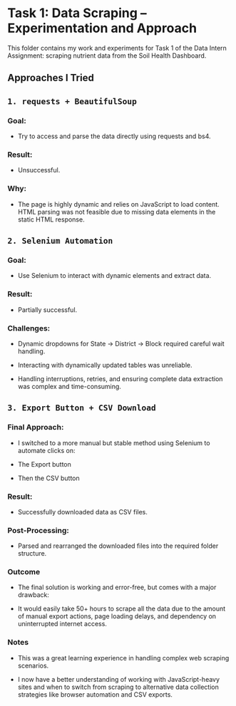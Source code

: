 # Task 1: Data Scraping – Experimentation and Approach

This folder contains my work and experiments for Task 1 of the Data Intern Assignment: scraping nutrient data from the Soil Health Dashboard.

## Approaches I Tried

## `1. requests + BeautifulSoup`

### Goal: 

- Try to access and parse the data directly using requests and bs4.

### Result: 
- Unsuccessful.

### Why: 
- The page is highly dynamic and relies on JavaScript to load content. HTML parsing was not feasible due to missing data elements in the static HTML response.

## `2. Selenium Automation`

### Goal: 
- Use Selenium to interact with dynamic elements and extract data.

### Result: 
- Partially successful.

### Challenges:

- Dynamic dropdowns for State → District → Block required careful wait handling.

- Interacting with dynamically updated tables was unreliable.

- Handling interruptions, retries, and ensuring complete data extraction was complex and time-consuming.

## `3. Export Button + CSV Download`

### Final Approach: 
- I switched to a more manual but stable method using Selenium to automate clicks on:

- The Export button

- Then the CSV button

### Result: 
- Successfully downloaded data as CSV files.

### Post-Processing: 
- Parsed and rearranged the downloaded files into the required folder structure.

### Outcome

- The final solution is working and error-free, but comes with a major drawback:

- It would easily take 50+ hours to scrape all the data due to the amount of manual export actions, page loading delays, and dependency on uninterrupted internet access.

### Notes

- This was a great learning experience in handling complex web scraping scenarios.

- I now have a better understanding of working with JavaScript-heavy sites and when to switch from scraping to alternative data collection strategies like browser automation and CSV exports.
